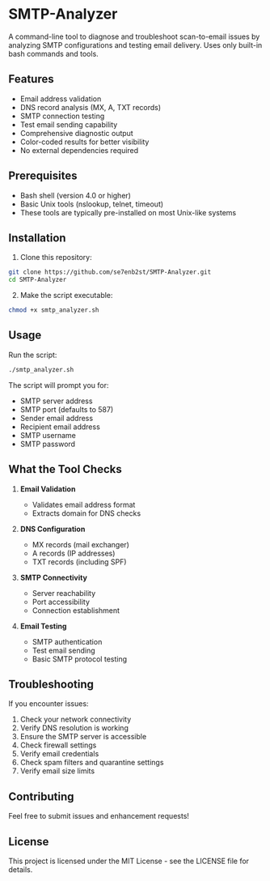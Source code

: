# SMTP-Analyzer

A command-line tool to diagnose and troubleshoot scan-to-email issues by analyzing SMTP configurations and testing email delivery. Uses only built-in bash commands and tools.

## Features

- Email address validation
- DNS record analysis (MX, A, TXT records)
- SMTP connection testing
- Test email sending capability
- Comprehensive diagnostic output
- Color-coded results for better visibility
- No external dependencies required

## Prerequisites

- Bash shell (version 4.0 or higher)
- Basic Unix tools (nslookup, telnet, timeout)
- These tools are typically pre-installed on most Unix-like systems

## Installation

1. Clone this repository:
```bash
git clone https://github.com/se7enb2st/SMTP-Analyzer.git
cd SMTP-Analyzer
```

2. Make the script executable:
```bash
chmod +x smtp_analyzer.sh
```

## Usage

Run the script:
```bash
./smtp_analyzer.sh
```

The script will prompt you for:
- SMTP server address
- SMTP port (defaults to 587)
- Sender email address
- Recipient email address
- SMTP username
- SMTP password

## What the Tool Checks

1. **Email Validation**
   - Validates email address format
   - Extracts domain for DNS checks

2. **DNS Configuration**
   - MX records (mail exchanger)
   - A records (IP addresses)
   - TXT records (including SPF)

3. **SMTP Connectivity**
   - Server reachability
   - Port accessibility
   - Connection establishment

4. **Email Testing**
   - SMTP authentication
   - Test email sending
   - Basic SMTP protocol testing

## Troubleshooting

If you encounter issues:
1. Check your network connectivity
2. Verify DNS resolution is working
3. Ensure the SMTP server is accessible
4. Check firewall settings
5. Verify email credentials
6. Check spam filters and quarantine settings
7. Verify email size limits

## Contributing

Feel free to submit issues and enhancement requests!

## License

This project is licensed under the MIT License - see the LICENSE file for details.